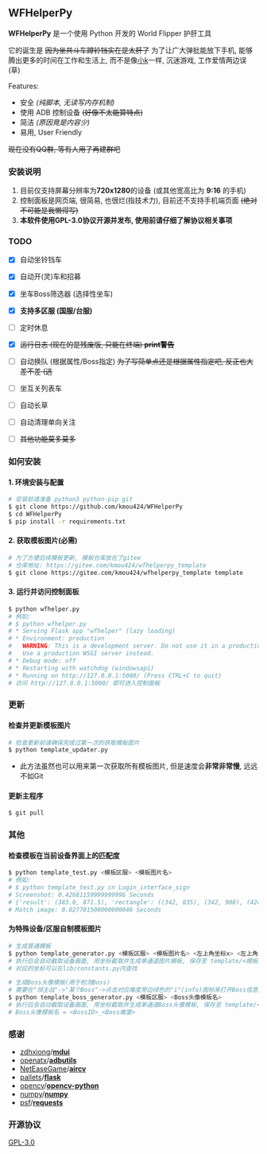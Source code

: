 ## WFHelperPy

**WFHelperPy** 是一个使用 Python 开发的 World Flipper 护肝工具

它的诞生是 ~~因为坐共斗车蹲铃铛实在是太肝了~~ 为了让广大弹批能放下手机, 能够腾出更多的时间在工作和生活上, 而不是像[小k](http://github.com/kmou424)一样, 沉迷游戏, 工作爱情两边误 (草)

Features:

- 安全 *(纯脚本, 无读写内存机制)*
- 使用 ADB 控制设备 ~~(好像不太能算特点)~~
- 简洁 *(原因竟是内容少)*
- 易用, User Friendly

~~现在没有QQ群, 等有人用了再建群吧~~



### 安装说明

1. 目前仅支持屏幕分辨率为**720x1280**的设备 (或其他宽高比为 **9:16** 的手机)
2. 控制面板是网页端, 很简易, 也很烂(指技术力), 目前还不支持手机端页面 ~~(绝对不可能是我懒得写)~~
2. **本软件使用GPL-3.0协议开源并发布, 使用前请仔细了解协议相关事项**



### TODO

- [x] 自动坐铃铛车
- [x] 自动开(灵)车和招募
- [x] 坐车Boss筛选器 (选择性坐车)
- [x] **支持多区服 (国服/台服)**
- [ ] 定时休息
- [x] ~~运行日志 (现在的是残废版, 只能在终端) **print警告**~~
- [ ] 自动换队 (根据属性/Boss指定) ~~为了写简单点还是根据属性指定吧, 反正也大差不差 (逃~~
- [ ] 坐互关列表车
- [ ] 自动长草
- [ ] 自动清理单向关注
- [ ] ~~其他功能莫多莫多~~



### 如何安装

#### 1. 环境安装与配置

```bash
# 安装前请准备 python3 python-pip git
$ git clone https://github.com/kmou424/WFHelperPy
$ cd WFHelperPy
$ pip install -r requirements.txt
```

#### 2. 获取模板图片(必需)

```bash
# 为了方便后续模板更新, 模板仓库放在了gitee
# 仓库地址: https://gitee.com/kmou424/wfhelperpy_template
$ git clone https://gitee.com/kmou424/wfhelperpy_template template
```

#### 3. 运行并访问控制面板

```bash
$ python wfhelper.py
# 例如:
# $ python wfhelper.py
# * Serving Flask app "wfhelper" (lazy loading)
# * Environment: production
#   WARNING: This is a development server. Do not use it in a production deployment.
#   Use a production WSGI server instead.
# * Debug mode: off
# * Restarting with watchdog (windowsapi)
# * Running on http://127.0.0.1:5000/ (Press CTRL+C to quit)
# 访问 http://127.0.0.1:5000/ 即可进入控制面板
```



### 更新

#### 检查并更新模板图片

```bash
# 检查更新前请确保完成过第一次的获取模板图片
$ python template_updater.py
```

- 此方法虽然也可以用来第一次获取所有模板图片, 但是速度会**非常非常慢**, 远远不如Git

#### 更新主程序

```bash
$ git pull
```



### 其他

#### 检查模板在当前设备界面上的匹配度

```bash
$ python template_test.py <模板区服> <模板图片名>
# 例如:
# $ python template_test.py cn Login_interface_sign
# Screenshot: 0.42681159999999996 Seconds
# {'result': (383.0, 871.5), 'rectangle': ((342, 835), (342, 908), (424, 835), (424, 908)), 'confidence': 0.9637399911880493}
# Match image: 0.027701500000000046 Seconds
```

#### 为特殊设备/区服自制模板图片

```bash
# 生成普通模板
$ python template_generator.py <模板区服> <模板图片名> <左上角坐标x> <左上角坐标y> <右下角坐标x> <右下角坐标y>
# 执行后会自动截取设备画面, 用坐标截取并生成单通道图片模板, 保存至 template/<模板区服>/<模板图片名>.png
# 对应的坐标可以在lib/constants.py内查找

# 生成Boss头像模板(用于检测Boss)
# 需要在"领主战"->"某个Boss"->点击对应难度旁边绿色的"i"(info)图标来打开Boss信息对话框才能截取
$ python template_boss_generator.py <模板区服> <Boss头像模板名>
# 执行后会自动截取设备画面, 用坐标截取并生成单通道Boss头像模板, 保存至 template/<模板区服>/boss/Boss_<Boss头像模板名>.png
# Boss头像模板名 = <BossID>_<Boss难度>
```



### 感谢

- [zdhxiong](https://github.com/zdhxiong)/**[mdui](https://github.com/zdhxiong/mdui)**
- [openatx](https://github.com/openatx)/**[adbutils](https://github.com/openatx/adbutils)**
- [NetEaseGame](https://github.com/NetEaseGame)/**[aircv](https://github.com/NetEaseGame/aircv)**
- [pallets](https://github.com/pallets)/**[flask](https://github.com/pallets/flask)**
- [opencv](https://github.com/opencv)/**[opencv-python](https://github.com/opencv/opencv-python)**
- [numpy](https://github.com/numpy)/**[numpy](https://github.com/numpy/numpy)**
- [psf](https://github.com/psf)/**[requests](https://github.com/psf/requests)**



### 开源协议

[GPL-3.0](LICENSE)
